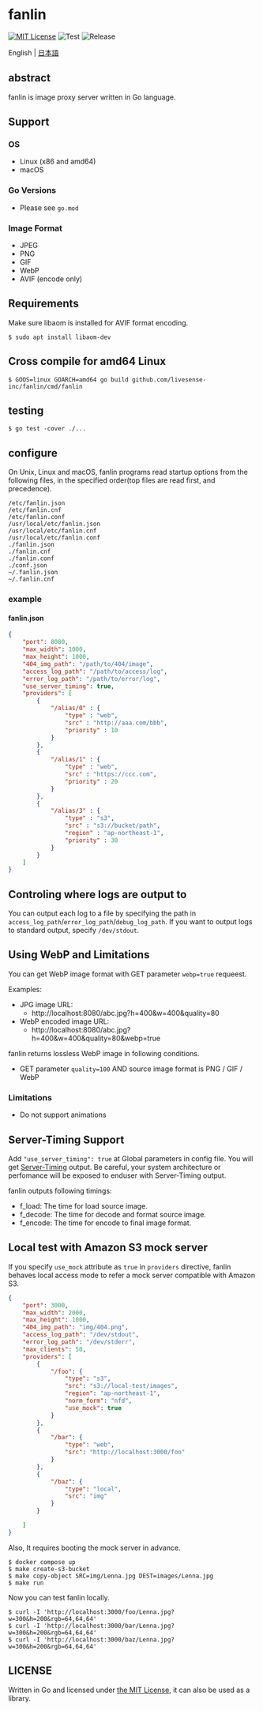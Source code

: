 # fanlin

[![MIT License](http://img.shields.io/badge/license-MIT-blue.svg?style=flat)](LICENSE)
![Test](https://github.com/livesense-inc/fanlin/actions/workflows/test.yml/badge.svg?branch=master)
![Release](https://github.com/livesense-inc/fanlin/actions/workflows/release.yaml/badge.svg)

English | [日本語](README.ja.md)

## abstract
fanlin is image proxy server written in Go language.

## Support
### OS
* Linux (x86 and amd64)
* macOS

### Go Versions
* Please see `go.mod`

### Image Format
* JPEG
* PNG
* GIF
* WebP
* AVIF (encode only)

## Requirements
Make sure libaom is installed for AVIF format encoding.

```
$ sudo apt install libaom-dev
```

## Cross compile for amd64 Linux
```
$ GOOS=linux GOARCH=amd64 go build github.com/livesense-inc/fanlin/cmd/fanlin
```

## testing
```
$ go test -cover ./...
```

## configure
On Unix, Linux and macOS, fanlin programs read startup options from the following files, in the specified order(top files are read first, and precedence).

```
/etc/fanlin.json
/etc/fanlin.cnf
/etc/fanlin.conf
/usr/local/etc/fanlin.json
/usr/local/etc/fanlin.cnf
/usr/local/etc/fanlin.conf
./fanlin.json
./fanlin.cnf
./fanlin.conf
./conf.json
~/.fanlin.json
~/.fanlin.cnf
```

### example

#### fanlin.json
```json
{
    "port": 8080,
    "max_width": 1000,
    "max_height": 1000,
    "404_img_path": "/path/to/404/image",
    "access_log_path": "/path/to/access/log",
    "error_log_path": "/path/to/error/log",
    "use_server_timing": true,
    "providers": [
        {
            "/alias/0" : {
                "type" : "web",
                "src" : "http://aaa.com/bbb",
                "priority" : 10
            }
        },
        {
            "/alias/1" : {
                "type" : "web",
                "src" : "https://ccc.com",
                "priority" : 20
            }
        },
        {
            "/alias/3" : {
                "type" : "s3",
                "src" : "s3://bucket/path",
                "region" : "ap-northeast-1",
                "priority" : 30
            }
        }
    ]
}
```

## Controling where logs are output to
You can output each log to a file by specifying the path in `access_log_path`/`error_log_path`/`debug_log_path`.
If you want to output logs to standard output, specify `/dev/stdout`.

## Using WebP and Limitations
You can get WebP image format with GET parameter `webp=true` requeest.

Examples:

- JPG image URL:
  - http://localhost:8080/abc.jpg?h=400&w=400&quality=80
- WebP encoded image URL:
  - http://localhost:8080/abc.jpg?h=400&w=400&quality=80&webp=true

fanlin returns lossless WebP image in following conditions.

- GET parameter `quality=100` AND source image format is PNG / GIF / WebP

### Limitations

- Do not support animations


## Server-Timing Support

Add `"use_server_timing": true` at Global parameters in config file.
You will get [Server-Timing](https://www.w3.org/TR/server-timing/) output.
Be careful, your system architecture or perfomance will be exposed to enduser with Server-Timing output.

fanlin outputs following timings:

- f_load: The time for load source image.
- f_decode: The time for decode and format source image.
- f_encode: The time for encode to final image format.

## Local test with Amazon S3 mock server
If you specify `use_mock` attribute as `true` in `providers` directive, fanlin behaves local access mode to refer a mock server compatible with Amazon S3.

```json
{
    "port": 3000,
    "max_width": 2000,
    "max_height": 1000,
    "404_img_path": "img/404.png",
    "access_log_path": "/dev/stdout",
    "error_log_path": "/dev/stderr",
    "max_clients": 50,
    "providers": [
        {
            "/foo": {
                "type": "s3",
                "src": "s3://local-test/images",
                "region": "ap-northeast-1",
                "norm_form": "nfd",
                "use_mock": true
            }
        },
        {
            "/bar": {
                "type": "web",
                "src": "http://localhost:3000/foo"
            }
        },
        {
            "/baz": {
                "type": "local",
                "src": "img"
            }
        }

    ]
}
```

Also, It requires booting the mock server in advance.

```
$ docker compose up
$ make create-s3-bucket
$ make copy-object SRC=img/Lenna.jpg DEST=images/Lenna.jpg
$ make run
```

Now you can test fanlin locally.

```
$ curl -I 'http://localhost:3000/foo/Lenna.jpg?w=300&h=200&rgb=64,64,64'
$ curl -I 'http://localhost:3000/bar/Lenna.jpg?w=300&h=200&rgb=64,64,64'
$ curl -I 'http://localhost:3000/baz/Lenna.jpg?w=300&h=200&rgb=64,64,64'
```

## LICENSE
Written in Go and licensed under [the MIT License](https://opensource.org/licenses/MIT), it can also be used as a library.
